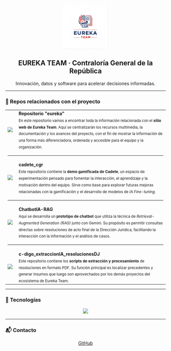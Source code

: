 <!-- profile/README.md (org: eurekacgr) -->

<p align="center">
  <img src="profile/assets/eureka_logo.png" alt="EUREKA Team" width="140" />
</p>

<h2 align="center">EUREKA TEAM · Contraloría General de la República</h2>
<p align="center">Innovación, datos y software para acelerar decisiones informadas.</p>

---

### 🚀 Repos relacionados con el proyecto

<table align="center">
  <tr>
    <td>
      <a href="https://github.com/eurekacgr/eureka">
        <img src="https://github-readme-stats.vercel.app/api/pin/?username=eurekacgr&repo=eureka&theme=dark&hide_border=true&v=2" width="420"/>
      </a>
    </td>
    <td style="vertical-align:middle; padding-left:12px;">
      <b>Repositorio "eureka"</b><br/>
      <sub>
        En este repositorio vamos a encontrar toda la información relacionada con el <b>sitio web de Eureka Team</b>. 
        Aquí se centralizarán los recursos multimedia, la documentación y los avances del proyecto, con el fin de mostrar 
        la información de una forma más diferenciadora, ordenada y accesible para el equipo y la organización.
      </sub>
    </td>
  </tr>
  <tr><td colspan="2"><hr/></td></tr>
  <tr>
    <td>
      <a href="https://github.com/eurekacgr/cadete_cgr">
        <img src="https://github-readme-stats.vercel.app/api/pin/?username=eurekacgr&repo=cadete_cgr&theme=dark&hide_border=true&v=2" width="420"/>
      </a>
    </td>
    <td style="vertical-align:middle; padding-left:12px;">
      <b>cadete_cgr</b><br/>
      <sub>
        Este repositorio contiene la <b>demo gamificada de Cadete</b>, un espacio de experimentación pensado para fomentar 
        la interacción, el aprendizaje y la motivación dentro del equipo. Sirve como base para explorar futuras mejoras 
        relacionadas con la gamificación y el desarrollo de modelos de <i>IA Fine-tuning</i>.
      </sub>
    </td>
  </tr>
  <tr><td colspan="2"><hr/></td></tr>
  <tr>
    <td>
      <a href="https://github.com/eurekacgr/ChatbotIA-RAG">
        <img src="https://github-readme-stats.vercel.app/api/pin/?username=eurekacgr&repo=ChatbotIA-RAG&theme=dark&hide_border=true&v=2" width="420"/>
      </a>
    </td>
    <td style="vertical-align:middle; padding-left:12px;">
      <b>ChatbotIA-RAG</b><br/>
      <sub>
        Aquí se desarrolla un <b>prototipo de chatbot</b> que utiliza la técnica de <i>Retrieval-Augmented Generation (RAG)</i> 
        junto con Gemini. Su propósito es permitir consultas directas sobre resoluciones de acto final de la Dirección Jurídica, 
        facilitando la interacción con la información y el análisis de casos.
      </sub>
    </td>
  </tr>
  <tr><td colspan="2"><hr/></td></tr>
  <tr>
    <td>
      <a href="https://github.com/eurekacgr/c-digo_extraccionIA_resolucionesDJ">
        <img src="https://github-readme-stats.vercel.app/api/pin/?username=eurekacgr&repo=c-digo_extraccionIA_resolucionesDJ&theme=dark&hide_border=true&v=2" width="420"/>
      </a>
    </td>
    <td style="vertical-align:middle; padding-left:12px;">
      <b>c-digo_extraccionIA_resolucionesDJ</b><br/>
      <sub>
        Este repositorio contiene los <b>scripts de extracción y procesamiento</b> de resoluciones en formato PDF. 
        Su función principal es localizar precedentes y generar insumos que luego son aprovechados por los demás 
        proyectos del ecosistema de Eureka Team.
      </sub>
    </td>
  </tr>
</table>

---

### 🧰 Tecnologías
<p align="center">
  <img src="https://skillicons.dev/icons?i=python,js,html,css,fastapi,flask,react,tailwind,bootstrap,docker,github,git,vercel,gcp&perline=8" />
</p>

---

### 📬 Contacto
<p align="center">
  <a href="https://github.com/eurekacgr">GitHub</a>
</p>
